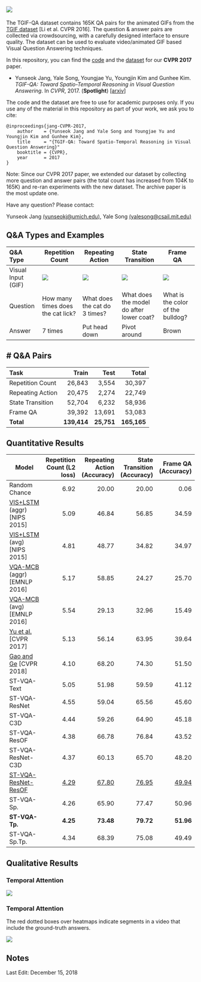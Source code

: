 # ![](resources/tgif_logo.png)

The TGIF-QA dataset contains 165K QA pairs for the animated GIFs from the [TGIF dataset](https://arxiv.org/abs/1604.02748) [Li et al. CVPR 2016]. The question & answer pairs are collected via crowdsourcing, with a carefully designed interface to ensure quality. The dataset can be used to evaluate video/animated GIF based Visual Question Answering techniques.



In this repository, you can find the [code](code/README.md) and the [dataset](dataset/README.md) for our **CVPR 2017** paper.

* Yunseok Jang, Yale Song, Youngjae Yu, Youngjin Kim and Gunhee Kim. *TGIF-QA: Toward Spatio-Temporal Reasoning in Visual Question Answering*. In *CVPR*, 2017. (**Spotlight**) [[arxiv]](https://arxiv.org/abs/1704.04497)



The code and the dataset are free to use for academic purposes only. If you use any of the material in this repository as part of your work, we ask you to cite:

```
@inproceedings{jang-CVPR-2017,
    author    = {Yunseok Jang and Yale Song and Youngjae Yu and Youngjin Kim and Gunhee Kim},
    title     = "{TGIF-QA: Toward Spatio-Temporal Reasoning in Visual Question Answering}"
    booktitle = {CVPR},
    year      = 2017
}
```

Note: Since our CVPR 2017 paper, we extended our dataset by collecting more question and answer pairs (the total count has increased from 104K to 165K) and re-ran experiments with the new dataset. The archive paper is the most update one.



Have any question? Please contact:

Yunseok Jang [(yunseokj@umich.edu)](mailto:yunseokj@umich.edu), Yale Song [(yalesong@csail.mit.edu)](mailto:yalesong@csail.mit.edu)





## Q&A Types and Examples

| Q&A Type           | Repetition Count                  | Repeating Action              | State Transition                         | Frame QA                          |
| :----------------- | --------------------------------- | ----------------------------- | ---------------------------------------- | --------------------------------- |
| Visual Input (GIF) | ![](resources/1.gif)              | ![](resources/2.gif)          | ![](resources/3.gif)                     | ![](resources/4.gif)              |
| Question           | How many times does the cat lick? | What does the cat do 3 times? | What does the model do after lower coat? | What is the color of the bulldog? |
| Answer             | 7 times                           | Put head down                 | Pivot around                             | Brown                             |





## \# Q&A Pairs

| Task             |       Train |       Test |       Total |
| :--------------- | ----------: | ---------: | ----------: |
| Repetition Count |      26,843 |      3,554 |      30,397 |
| Repeating Action |      20,475 |      2,274 |      22,749 |
| State Transition |      52,704 |      6,232 |      58,936 |
| Frame QA         |      39,392 |     13,691 |      53,083 |
| **Total**        | **139,414** | **25,751** | **165,165** |





## Quantitative Results

| Model                                    | Repetition Count (L2 loss) | Repeating Action (Accuracy) | State Transition (Accuracy) | Frame QA (Accuracy) |
| ---------------------------------------- | ---------------------: | --------------------------: | --------------------------: | ------------------: |
| Random Chance                            |                 6.92 |                       20.00 |                       20.00 |                0.06 |
| [VIS+LSTM](https://arxiv.org/abs/1505.02074) (aggr) [NIPS 2015] |                 5.09 |                       46.84 |                       56.85 |               34.59 |
| [VIS+LSTM](https://arxiv.org/abs/1505.02074) (avg) [NIPS 2015] |                 4.81 |                       48.77 |                       34.82 |               34.97 |
| [VQA-MCB](https://arxiv.org/abs/1606.01847) (aggr) [EMNLP 2016] |                 5.17 |                       58.85 |                       24.27 |               25.70 |
| [VQA-MCB](https://arxiv.org/abs/1606.01847) (avg) [EMNLP 2016] |                 5.54 |                       29.13 |                       32.96 |               15.49 |
| [Yu et al.](https://arxiv.org/abs/1610.02947) [CVPR 2017] |                 5.13 |                       56.14 |                       63.95 |               39.64 |
| [Gao and Ge](https://arxiv.org/pdf/1803.10906.pdf) [CVPR 2018] |                 4.10 |                       68.20 |                      74.30 |               51.50 |
| ST-VQA-Text                              |                 5.05 |                       51.98 |                       59.59 |               41.12 |
| ST-VQA-ResNet                            |                 4.55 |                       59.04 |                       65.56 |               45.60 |
| ST-VQA-C3D                               |                 4.44 |                       59.26 |                       64.90 |               45.18 |
| ST-VQA-ResOF                             |                 4.38 |                       66.78 |                       76.84 |               43.52 |
| ST-VQA-ResNet-C3D                        |                 4.37 |                       60.13 |                       65.70 |               48.20 |
| <u>ST-VQA-ResNet-ResOF</u>                |          <u>4.29</u> |                <u>67.80</u> |                <u>76.95</u> |        <u>49.94</u> |
| ST-VQA-Sp.                               |                 4.26 |                       65.90 |                       77.47 |               50.96 |
| **ST-VQA-Tp.**                           |             **4.25** |                   **73.48** |                   **79.72** |           **51.96** |
| ST-VQA-Sp.Tp.                            |                 4.34 |                       68.39 |                       75.08 |               49.49 |





## Qualitative Results

### Temporal Attention

![](resources/sp_example_12-14.png)

### Temporal Attention

The red dotted boxes over heatmaps indicate segments in a video that include the ground-truth answers.

![](resources/temporal_example_12-14.png)







## Notes

Last Edit: December 15, 2018
